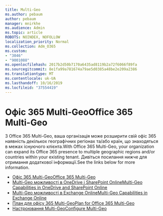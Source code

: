 ```yaml
---
title: Multi-Geo
ms.author: pebaum
author: pebaum
manager: mnirkhe
ms.audience: Admin
ms.topic: article
ROBOTS: NOINDEX, NOFOLLOW
localization_priority: Normal
ms.collection: Adm_O365
ms.custom:
- "3046"
- "9001088"
ms.openlocfilehash: 2017b2d50b7170a6435ad8119b2a72f6066f89fa
ms.sourcegitcommit: 8e1fa99a781674a79ae5d0385a48be2e209a2386
ms.translationtype: MT
ms.contentlocale: uk-UA
ms.lasthandoff: 10/16/2019
ms.locfileid: "37554419"
---
```

# <a name="office-365-multi-geo"></a><span data-ttu-id="ce206-102">Офіс 365 Multi-Geo</span><span class="sxs-lookup"><span data-stu-id="ce206-102">Office 365 Multi-Geo</span></span>

<span data-ttu-id="ce206-103">З Office 365 Multi-Geo, ваша організація може розширити свій офіс 365 наявність декількох географічних регіонах та/або країн, що знаходяться в межах існуючого клієнта.</span><span class="sxs-lookup"><span data-stu-id="ce206-103">With Office 365 Multi-Geo, your organization can expand its Office 365 presence to multiple geographic regions and/or countries within your existing tenant.</span></span> <span data-ttu-id="ce206-104">Дивіться посилання нижче для отримання додаткової інформації.</span><span class="sxs-lookup"><span data-stu-id="ce206-104">See the links below for more information.</span></span>

- [<span data-ttu-id="ce206-105">Офіс 365 Multi-Geo</span><span class="sxs-lookup"><span data-stu-id="ce206-105">Office 365 Multi-Geo</span></span>](https://docs.microsoft.com/office365/enterprise/office-365-multi-geo)
- [<span data-ttu-id="ce206-106">Multi-Geo можливості в OneDrive і SharePoint Online</span><span class="sxs-lookup"><span data-stu-id="ce206-106">Multi-Geo Capabilities in OneDrive and SharePoint Online</span></span>](https://docs.microsoft.com/office365/enterprise/multi-geo-capabilities-in-onedrive-and-sharepoint-online-in-office-365)
- [<span data-ttu-id="ce206-107">Multi-Geo можливості в Exchange Online</span><span class="sxs-lookup"><span data-stu-id="ce206-107">Multi-Geo Capabilities in Exchange Online</span></span>](https://docs.microsoft.com/office365/enterprise/multi-geo-capabilities-in-exchange-online)
- [<span data-ttu-id="ce206-108">План для офісу 365 Multi-Geo</span><span class="sxs-lookup"><span data-stu-id="ce206-108">Plan for Office 365 Multi-Geo</span></span>](https://docs.microsoft.com/office365/enterprise/plan-for-multi-geo)
- [<span data-ttu-id="ce206-109">Настроювання Multi-Geo</span><span class="sxs-lookup"><span data-stu-id="ce206-109">Configure Multi-Geo</span></span>](https://docs.microsoft.com/office365/enterprise/multi-geo-tenant-configuration)